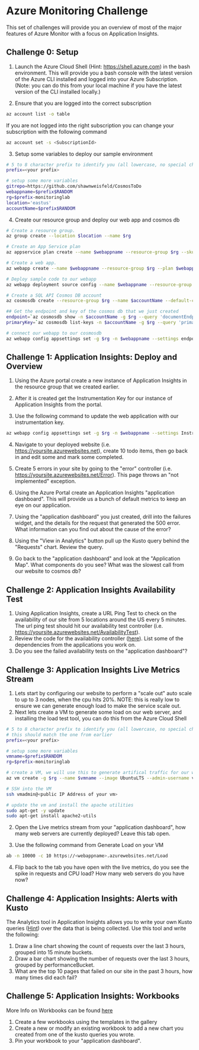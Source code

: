 # Azure Monitoring Challenge

This set of challenges will provide you an overview of most of the major features of Azure Monitor with a focus on Application Insights. 


## Challenge 0: Setup

1. Launch the Azure Cloud Shell (Hint: https://shell.azure.com) in the bash environment. This will provide you a bash console with the latest version of the Azure CLI installed and logged into your Azure Subscription. (Note: you can do this from your local machine if you have the latest version of the CLI installed locally.)

2. Ensure that you are logged into the correct subscription

``` bash
az account list -o table
```

If you are not logged into the right subscription you can change your subscription with the following command

``` bash
az account set -s <SubscriptionId>
```

3. Setup some variables to deploy our sample environment

``` bash
# 5 to 8 character prefix to identify you (all lowercase, no special characters)
prefix=<your prefix>

# setup some more variables
gitrepo=https://github.com/shawnweisfeld/CosmosToDo
webappname=$prefix$RANDOM
rg=$prefix-monitoringlab
location='eastus'
accountName=$prefix$RANDOM
```

4. Create our resource group and deploy our web app and cosmos db

``` bash
# Create a resource group.
az group create --location $location --name $rg

# Create an App Service plan
az appservice plan create --name $webappname --resource-group $rg --sku S1

# Create a web app.
az webapp create --name $webappname --resource-group $rg --plan $webappname

# Deploy sample code to our webapp
az webapp deployment source config --name $webappname --resource-group $rg --repo-url $gitrepo --branch master

# Create a SQL API Cosmos DB account
az cosmosdb create --resource-group $rg --name $accountName --default-consistency-level "Session"

## Get the endpoint and key of the cosmos db that we just created
endpoint=`az cosmosdb show -n $accountName -g $rg --query 'documentEndpoint' --output tsv`
primaryKey=`az cosmosdb list-keys -n $accountName -g $rg --query 'primaryMasterKey' --output tsv`

# connect our webapp to our cosmosdb
az webapp config appsettings set -g $rg -n $webappname --settings endpoint=$endpoint primaryKey=$primaryKey

```

## Challenge 1: Application Insights: Deploy and Overview

1. Using the Azure portal create a new instance of Application Insights in the resource group that we created earlier.

2. After it is created get the Instrumentation Key for our instance of Application Insights from the portal.

3. Use the following command to update the web application with our instrumentation key.

``` bash
az webapp config appsettings set -g $rg -n $webappname --settings InstrumentationKey=<your key>
```

4. Navigate to your deployed website (i.e. https://yoursite.azurewebsites.net), create 10 todo items, then go back in and edit some and mark some completed.

5. Create 5 errors in your site by going to the "error" controller (i.e. https://yoursite.azurewebsites.net/Error). This page throws an "not implemented" exception. 

6. Using the Azure Portal create an Application Insights "application dashboard". This will provide us a bunch of default metrics to keep an eye on our application. 

7. Using the "application dashboard" you just created, drill into the failures widget, and the details for the request that generated the 500 error. What information can you find out about the cause of the error?

8. Using the "View in Analytics" button pull up the Kusto query behind the "Requests" chart. Review the query. 

9. Go back to the "application dashboard" and look at the "Application Map". What components do you see? What was the slowest call from our website to cosmos db?

## Challenge 2: Application Insights Availability Test
1. Using Application Insights, create a URL Ping Test to check on the availability of our site from 5 locations around the US every 5 minutes. The url ping test should hit our availability test controller (i.e. https://yoursite.azurewebsites.net/AvailabilityTest). 
2. Review the code for the availability controller ([here](https://github.com/shawnweisfeld/CosmosToDo/blob/master/src/Controllers/AvailabilityTestController.cs)). List some of the dependencies from the applications you work on.
3. Do you see the failed availability tests on the "application dashboard"?

## Challenge 3: Application Insights Live Metrics Stream
1. Lets start by configuring our website to perform a "scale out" auto scale to up to 3 nodes, when the cpu hits 20%. NOTE: this is really low to ensure we can generate enough load to make the service scale out.
2. Next lets create a VM to generate some load on our web server, and installing the load test tool, you can do this from the Azure Cloud Shell

``` bash
# 5 to 8 character prefix to identify you (all lowercase, no special characters)
# this should match the one from earlier
prefix=<your prefix>

# setup some more variables
vmname=$prefix$RANDOM
rg=$prefix-monitoringlab

# create a VM, we will use this to generate artifical traffic for our website 
az vm create -g $rg --name $vmname --image UbuntuLTS --admin-username vmadmin --generate-ssh-keys

# SSH into the VM
ssh vmadmin@<public IP Address of your vm>

# update the vm and install the apache utilities
sudo apt-get -y update
sudo apt-get install apache2-utils
```

2. Open the Live metrics stream from your "application dashboard", how many web servers are currently deployed? Leave this tab open. 

3. Use the following command from Generate Load on your VM

``` bash
ab -n 10000 -c 10 https://<webappname>.azurewebsites.net/Load
```

4. Flip back to the tab you have open with the live metrics, do you see the spike in requests and CPU load? How many web servers do you have now?

## Challenge 4: Application Insights: Alerts with Kusto

The Analytics tool in Application Insights allows you to write your own Kusto queries ([Hint](https://docs.microsoft.com/en-us/azure/azure-monitor/log-query/query-language)) over the data that is being collected. Use this tool and write the following:

1. Draw a line chart showing the count of requests over the last 3 hours, grouped into 15 minute buckets.
2. Draw a bar chart showing the number of requests over the last 3 hours, grouped by performanceBucket.
3. What are the top 10 pages that failed on our site in the past 3 hours, how many times did each fail?


## Challenge 5: Application Insights: Workbooks

More Info on Workbooks can be found [here](https://docs.microsoft.com/en-us/azure/azure-monitor/app/usage-workbooks)

1. Create a few workbooks using the templates in the gallery
2. Create a new or modify an existing workbook to add a new chart you created from one of the kusto queries you wrote.
3. Pin your workbook to your "application dashboard".
